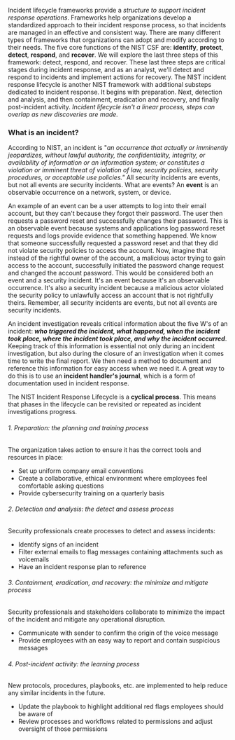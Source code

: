 Incident lifecycle frameworks provide a *structure to support incident response operations*. Frameworks help organizations develop a standardized approach to their incident response process, so that incidents are managed in an effective and consistent way. There are many different types of frameworks that organizations can adopt and modify according to their needs.
The five core functions of the NIST CSF are: **identify**, **protect**, **detect**, **respond**, and **recover**. We will explore the last three steps of this framework: detect, respond, and recover. These last three steps are critical stages during incident response, and as an analyst, we'll detect and respond to incidents and implement actions for recovery.
The NIST incident response lifecycle is another NIST framework with additional substeps dedicated to incident response. It begins with preparation. Next, detection and analysis, and then containment, eradication and recovery, and finally post-incident activity. *Incident lifecycle isn't a linear process, steps can overlap as new discoveries are made.*

### What is an incident?
According to NIST, an incident is "*an occurrence that actually or imminently jeopardizes, without lawful authority, the confidentiality, integrity, or availability of information or an information system; or constitutes a violation or imminent threat of violation of law, security policies, security procedures, or acceptable use policies."* 
All security incidents are events, but not all events are security incidents. What are events? An **event** is an observable occurrence on a network, system, or device.

An example of an event can be a user attempts to log into their email account, but they can't because they forgot their password. The user then requests a password reset and successfully changes their password. This is an observable event because systems and applications log password reset requests and logs provide evidence that something happened. We know that someone successfully requested a password reset and that they did not violate security policies to access the account.
Now, imagine that instead of the rightful owner of the account, a malicious actor trying to gain access to the account, successfully initiated the password change request and changed the account password. This would be considered both an event and a security incident. It's an event because it's an observable occurrence. It's also a security incident because a malicious actor violated the security policy to unlawfully access an account that is not rightfully theirs. Remember, all security incidents are events, but not all events are security incidents.

An incident investigation reveals critical information about the five W's of an incident: ***who triggered the incident, what happened, when the incident took place, where the incident took place, and why the incident occurred***. Keeping track of this information is essential not only during an incident investigation, but also during the closure of an investigation when it comes time to write the final report. We then need a method to document and reference this information for easy access when we need it. A great way to do this is to use an **incident handler's journal**, which is a form of documentation used in incident response. 

The NIST Incident Response Lifecycle is a **cyclical process**. This means that phases in the lifecycle can be revisited or repeated as incident investigations progress.

###### 1. Preparation: the planning and training process

The organization takes action to ensure it has the correct tools and resources in place:  
- Set up uniform company email conventions
- Create a collaborative, ethical environment where employees feel comfortable asking questions
- Provide cybersecurity training on a quarterly basis

###### 2. Detection and analysis: the detect and assess process

Security professionals create processes to detect and assess incidents:  
- Identify signs of an incident
- Filter external emails to flag messages containing attachments such as voicemails
- Have an incident response plan to reference

###### 3. Containment, eradication, and recovery: the minimize and mitigate process

Security professionals and stakeholders collaborate to minimize the impact of the incident and mitigate any operational disruption.  
- Communicate with sender to confirm the origin of the voice message
- Provide employees with an easy way to report and contain suspicious messages

###### 4. Post-incident activity: the learning process

New protocols, procedures, playbooks, etc. are implemented to help reduce any similar incidents in the future.  
- Update the playbook to highlight additional red flags employees should be aware of
- Review processes and workflows related to permissions and adjust oversight of those permissions

